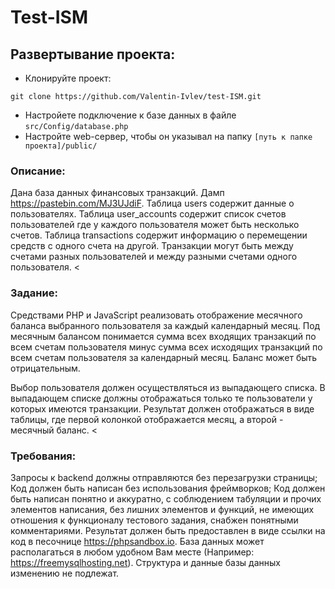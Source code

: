 # Test-ISM

## Развертывание проекта:

- Клонируйте проект:
```shell
git clone https://github.com/Valentin-Ivlev/test-ISM.git
```
- Настройете подключение к базе данных в файле `src/Config/database.php`
- Настройте web-сервер, чтобы он указывал на папку `[путь к папке проекта]/public/`

### Описание:

Дана база данных финансовых транзакций. Дамп https://pastebin.com/MJ3UJdiF.
Таблица users содержит данные о пользователях.
Таблица user_accounts содержит список счетов пользователей где у каждого пользователя может быть несколько счетов.
Таблица transactions содержит информацию о перемещении средств с одного счета на другой.
Транзакции могут быть между счетами разных пользователей и между разными счетами одного пользователя.
<

### Задание:

Средствами PHP и JavaScript реализовать отображение месячного баланса выбранного пользователя за каждый календарный месяц.
Под месячным балансом понимается сумма всех входящих транзакций по всем счетам пользователя минус сумма всех исходящих транзакций по всем счетам пользователя за календарный месяц. Баланс может быть отрицательным.

Выбор пользователя должен осуществляться из выпадающего списка. В выпадающем списке должны отображаться только те пользователи у которых имеются транзакции.
Результат должен отображаться в виде таблицы, где первой колонкой отображается месяц, а второй - месячный баланс.
<

### Требования:

Запросы к backend должны отправляются без перезагрузки страницы;
Код должен быть написан без использования фреймворков;
Код должен быть написан понятно и аккуратно, с соблюдением табуляции и прочих элементов написания, без лишних элементов и функций, не имеющих отношения к функционалу тестового задания, снабжен понятными комментариями.
Результат должен быть предоставлен в виде ссылки на код в песочнице https://phpsandbox.io.
База данных может располагаться в любом удобном Вам месте (Например: https://freemysqlhosting.net).
Структура и данные базы данных изменению не подлежат.
